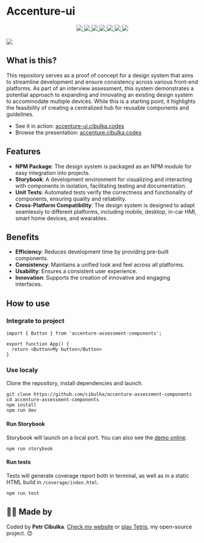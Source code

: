 # Accenture-ui

<div align="center" className="flex justify-center items-center gap-4">
  <a aria-label="NPM package" href="https://npmjs.com/accenture-assessment-components">
    <img src="https://img.shields.io/badge/NPM_package-black?logo=NPM&labelColor=black" />
  </a>
  <a aria-label="React" href="https://react.dev/">
    <img src="https://img.shields.io/badge/React-black?logo=React&labelColor=black" />
  </a>
  <a aria-label="Storybook" href="https://storybook.js.org/">
    <img src="https://img.shields.io/badge/Storybook-black?logo=storybook&labelColor=black" />
  </a>
  <a aria-label="Vite" href="https://vitejs.dev/">
    <img src="https://img.shields.io/badge/Vite-black?logo=vite&labelColor=black" />
  </a>
  <a aria-label="Vitest" href="https://vitest.dev/">
    <img src="https://img.shields.io/badge/Vitest-black?logo=vitest&labelColor=black" />
  </a>
  <a aria-label="TypeScript" href="https://www.typescriptlang.org/">
    <img src="https://img.shields.io/badge/TypeScript-black?logo=TypeScript&labelColor=black" />
  </a>
  <a aria-label="My resumé" href="https://www.cibulka.codes/cv.pdf">
    <img src="https://img.shields.io/badge/Download_my_resumé!-blue" />
  </a>
</div>

<br />

<img src="https://accenture-ui.cibulka.codes/cover.png" />

<br />

## What is this?

This repository serves as a proof of concept for a design system that aims to streamline development and ensure consistency across various front-end platforms. As part of an interview assessment, this system demonstrates a potential approach to expanding and innovating an existing design system to accommodate multiple devices. While this is a starting point, it highlights the feasibility of creating a centralized hub for reusable components and guidelines.

- See it in action: [accenture-ui.cibulka.codes](https://accenture-ui.cibulka.codes)
- Browse the presentation: [accenture.cibulka.codes](https://accenture.cibulka.codes)

## Features

- **NPM Package**: The design system is packaged as an NPM module for easy integration into projects.
- **Storybook**: A development environment for visualizing and interacting with components in isolation, facilitating testing and documentation.
- **Unit Tests**: Automated tests verify the correctness and functionality of components, ensuring quality and reliability.
- **Cross-Platform Compatibility**: The design system is designed to adapt seamlessly to different platforms, including mobile, desktop, in-car HMI, smart home devices, and wearables.

## Benefits

- **Efficiency**: Reduces development time by providing pre-built components.
- **Consistency**: Maintains a unified look and feel across all platforms.
- **Usability**: Ensures a consistent user experience.
- **Innovation**: Supports the creation of innovative and engaging interfaces.

## How to use

### Integrate to project

```
import { Button } from 'accenture-assessment-components';

export function App() {
  return <Button>My button</Button>
}
```

### Use localy

Clone the repository, install dependencies and launch.

```
git clone https://github.com/cibulka/accenture-assessment-components
cd accenture-assessment-components
npm install
npm run dev
```

#### Run Storybook

Storybook will launch on a local port. You can also see the [demo online](https://accenture-ui.cibulka.codes).

```
npm run storybook
```

#### Run tests

Tests will generate coverage report both in terminal, as well as in a static HTML build in `/coverage/index.html`.

```
npm run test
```

## 🧔‍♂️ Made by

Coded by **Petr Cibulka**. [Check my website](https://www.cibulka.codes) or [play Tetris](https://www.cibulka.codes/tetris), my open-source project. 😊
